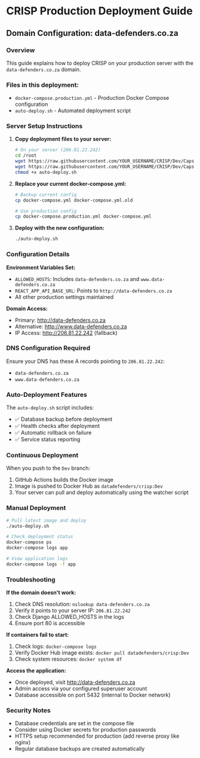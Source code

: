 # CRISP Production Deployment Guide

## Domain Configuration: data-defenders.co.za

### Overview
This guide explains how to deploy CRISP on your production server with the `data-defenders.co.za` domain.

### Files in this deployment:
- `docker-compose.production.yml` - Production Docker Compose configuration
- `auto-deploy.sh` - Automated deployment script

### Server Setup Instructions

1. **Copy deployment files to your server:**
   ```bash
   # On your server (206.81.22.242)
   cd /root
   wget https://raw.githubusercontent.com/YOUR_USERNAME/CRISP/Dev/Capstone-Unified/docker-compose.production.yml
   wget https://raw.githubusercontent.com/YOUR_USERNAME/CRISP/Dev/Capstone-Unified/auto-deploy.sh
   chmod +x auto-deploy.sh
   ```

2. **Replace your current docker-compose.yml:**
   ```bash
   # Backup current config
   cp docker-compose.yml docker-compose.yml.old

   # Use production config
   cp docker-compose.production.yml docker-compose.yml
   ```

3. **Deploy with the new configuration:**
   ```bash
   ./auto-deploy.sh
   ```

### Configuration Details

**Environment Variables Set:**
- `ALLOWED_HOSTS`: Includes `data-defenders.co.za` and `www.data-defenders.co.za`
- `REACT_APP_API_BASE_URL`: Points to `http://data-defenders.co.za`
- All other production settings maintained

**Domain Access:**
- Primary: http://data-defenders.co.za
- Alternative: http://www.data-defenders.co.za
- IP Access: http://206.81.22.242 (fallback)

### DNS Configuration Required
Ensure your DNS has these A records pointing to `206.81.22.242`:
- `data-defenders.co.za`
- `www.data-defenders.co.za`

### Auto-Deployment Features
The `auto-deploy.sh` script includes:
- ✅ Database backup before deployment
- ✅ Health checks after deployment
- ✅ Automatic rollback on failure
- ✅ Service status reporting

### Continuous Deployment
When you push to the `Dev` branch:
1. GitHub Actions builds the Docker image
2. Image is pushed to Docker Hub as `datadefenders/crisp:Dev`
3. Your server can pull and deploy automatically using the watcher script

### Manual Deployment
```bash
# Pull latest image and deploy
./auto-deploy.sh

# Check deployment status
docker-compose ps
docker-compose logs app

# View application logs
docker-compose logs -f app
```

### Troubleshooting

**If the domain doesn't work:**
1. Check DNS resolution: `nslookup data-defenders.co.za`
2. Verify it points to your server IP: `206.81.22.242`
3. Check Django ALLOWED_HOSTS in the logs
4. Ensure port 80 is accessible

**If containers fail to start:**
1. Check logs: `docker-compose logs`
2. Verify Docker Hub image exists: `docker pull datadefenders/crisp:Dev`
3. Check system resources: `docker system df`

**Access the application:**
- Once deployed, visit http://data-defenders.co.za
- Admin access via your configured superuser account
- Database accessible on port 5432 (internal to Docker network)

### Security Notes
- Database credentials are set in the compose file
- Consider using Docker secrets for production passwords
- HTTPS setup recommended for production (add reverse proxy like nginx)
- Regular database backups are created automatically